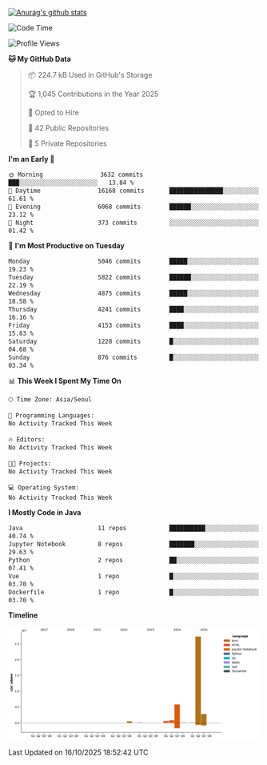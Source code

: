 [![Anurag's github stats](https://github-readme-stats.vercel.app/api?username=hajubal)](https://github.com/anuraghazra/github-readme-stats)

<!--START_SECTION:waka-->
![Code Time](http://img.shields.io/badge/Code%20Time-797%20hrs%2018%20mins-blue)

![Profile Views](http://img.shields.io/badge/Profile%20Views-0-blue)

**🐱 My GitHub Data** 

> 📦 224.7 kB Used in GitHub's Storage 
 > 
> 🏆 1,045 Contributions in the Year 2025
 > 
> 💼 Opted to Hire
 > 
> 📜 42 Public Repositories 
 > 
> 🔑 5 Private Repositories 
 > 
**I'm an Early 🐤** 

```text
🌞 Morning                3632 commits        ███░░░░░░░░░░░░░░░░░░░░░░   13.84 % 
🌆 Daytime                16168 commits       ███████████████░░░░░░░░░░   61.61 % 
🌃 Evening                6068 commits        ██████░░░░░░░░░░░░░░░░░░░   23.12 % 
🌙 Night                  373 commits         ░░░░░░░░░░░░░░░░░░░░░░░░░   01.42 % 
```
📅 **I'm Most Productive on Tuesday** 

```text
Monday                   5046 commits        █████░░░░░░░░░░░░░░░░░░░░   19.23 % 
Tuesday                  5822 commits        ██████░░░░░░░░░░░░░░░░░░░   22.19 % 
Wednesday                4875 commits        █████░░░░░░░░░░░░░░░░░░░░   18.58 % 
Thursday                 4241 commits        ████░░░░░░░░░░░░░░░░░░░░░   16.16 % 
Friday                   4153 commits        ████░░░░░░░░░░░░░░░░░░░░░   15.83 % 
Saturday                 1228 commits        █░░░░░░░░░░░░░░░░░░░░░░░░   04.68 % 
Sunday                   876 commits         █░░░░░░░░░░░░░░░░░░░░░░░░   03.34 % 
```


📊 **This Week I Spent My Time On** 

```text
🕑︎ Time Zone: Asia/Seoul

💬 Programming Languages: 
No Activity Tracked This Week

🔥 Editors: 
No Activity Tracked This Week

🐱‍💻 Projects: 
No Activity Tracked This Week

💻 Operating System: 
No Activity Tracked This Week
```

**I Mostly Code in Java** 

```text
Java                     11 repos            ██████████░░░░░░░░░░░░░░░   40.74 % 
Jupyter Notebook         8 repos             ███████░░░░░░░░░░░░░░░░░░   29.63 % 
Python                   2 repos             ██░░░░░░░░░░░░░░░░░░░░░░░   07.41 % 
Vue                      1 repo              █░░░░░░░░░░░░░░░░░░░░░░░░   03.70 % 
Dockerfile               1 repo              █░░░░░░░░░░░░░░░░░░░░░░░░   03.70 % 
```



**Timeline**

![Lines of Code chart](https://raw.githubusercontent.com/hajubal/hajubal/main/assets/bar_graph.png)


 Last Updated on 16/10/2025 18:52:42 UTC
<!--END_SECTION:waka-->